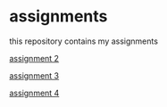# assignments
this repository contains my assignments

[assignment 2](https://github.com/thomasheijligers/assignments/blob/master/assignment2.ipynb)

[assignment 3](https://github.com/thomasheijligers/assignments/blob/master/assignment3.ipynb)

[assignment 4](https://github.com/thomasheijligers/assignments/blob/master/assignment4.ipynb)

